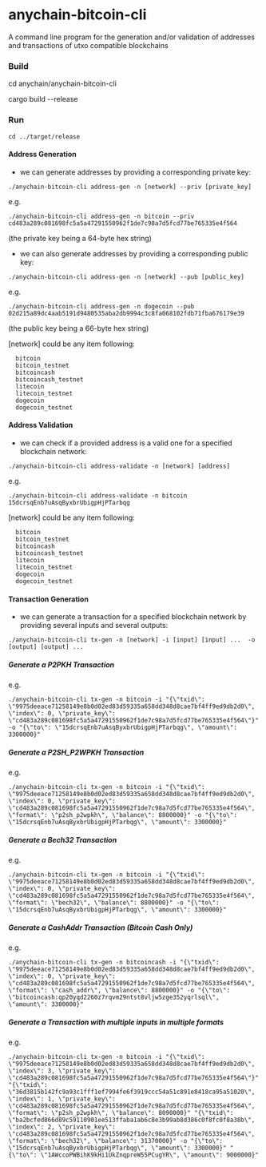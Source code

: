 # anychain-bitcoin-cli

A command line program for the generation and/or validation of addresses and transactions of utxo compatible blockchains

### Build

cd anychain/anychain-bitcoin-cli

cargo build --release



### Run
```
cd ../target/release
```

#### Address Generation

* we can generate addresses by providing a corresponding private key:
```
./anychain-bitcoin-cli address-gen -n [network] --priv [private_key]
```

e.g.
```
./anychain-bitcoin-cli address-gen -n bitcoin --priv cd483a289c081698fc5a5a47291550962f1de7c98a7d5fcd77be765335e4f564
```

(the private key being a 64-byte hex string)

* we can also generate addresses by providing a corresponding public key:

```
./anychain-bitcoin-cli address-gen -n [network] --pub [public_key]
```

e.g.
```
./anychain-bitcoin-cli address-gen -n dogecoin --pub 02d215a89dc4aab5191d9480535aba2db9994c3c8fa068102fdb71fba676179e39
```

(the public key being a 66-byte hex string)

[network] could be any item following:
```
  bitcoin
  bitcoin_testnet
  bitcoincash
  bitcoincash_testnet
  litecoin
  litecoin_testnet
  dogecoin
  dogecoin_testnet
```


#### Address Validation

* we can check if a provided address is a valid one for a specified blockchain network:

```
./anychain-bitcoin-cli address-validate -n [network] [address]
```

e.g.
```
./anychain-bitcoin-cli address-validate -n bitcoin 15dcrsqEnb7uAsqByxbrUbigpHjPTarbqg
```

[network] could be any item following:
```
  bitcoin
  bitcoin_testnet
  bitcoincash
  bitcoincash_testnet
  litecoin
  litecoin_testnet
  dogecoin
  dogecoin_testnet
```

#### Transaction Generation

* we can generate a transaction for a specified blockchain network by providing several inputs and several outputs:

```
./anychain-bitcoin-cli tx-gen -n [network] -i [input] [input] ...  -o [output] [output] ...
```

##### Generate a P2PKH Transaction
e.g.
```
./anychain-bitcoin-cli tx-gen -n bitcoin -i "{\"txid\": \"9975deeace71258149e8b0d02ed83d59335a658dd348d8cae7bf4ff9ed9db2d0\", \"index\": 0, \"private_key\": \"cd483a289c081698fc5a5a47291550962f1de7c98a7d5fcd77be765335e4f564\"}" -o "{\"to\": \"15dcrsqEnb7uAsqByxbrUbigpHjPTarbqg\", \"amount\": 3300000}"
```

##### Generate a P2SH_P2WPKH Transaction
e.g.
```
./anychain-bitcoin-cli tx-gen -n bitcoin -i "{\"txid\": \"9975deeace71258149e8b0d02ed83d59335a658dd348d8cae7bf4ff9ed9db2d0\", \"index\": 0, \"private_key\": \"cd483a289c081698fc5a5a47291550962f1de7c98a7d5fcd77be765335e4f564\", \"format\": \"p2sh_p2wpkh\", \"balance\": 8800000}" -o "{\"to\": \"15dcrsqEnb7uAsqByxbrUbigpHjPTarbqg\", \"amount\": 3300000}"
```

##### Generate a Bech32 Transaction
e.g.
```
./anychain-bitcoin-cli tx-gen -n bitcoin -i "{\"txid\": \"9975deeace71258149e8b0d02ed83d59335a658dd348d8cae7bf4ff9ed9db2d0\", \"index\": 0, \"private_key\": \"cd483a289c081698fc5a5a47291550962f1de7c98a7d5fcd77be765335e4f564\", \"format\": \"bech32\", \"balance\": 8800000}" -o "{\"to\": \"15dcrsqEnb7uAsqByxbrUbigpHjPTarbqg\", \"amount\": 3300000}"
```

##### Generate a CashAddr Transaction (Bitcoin Cash Only)
e.g.
```
./anychain-bitcoin-cli tx-gen -n bitcoincash -i "{\"txid\": \"9975deeace71258149e8b0d02ed83d59335a658dd348d8cae7bf4ff9ed9db2d0\", \"index\": 0, \"private_key\": \"cd483a289c081698fc5a5a47291550962f1de7c98a7d5fcd77be765335e4f564\", \"format\": \"cash_addr\", \"balance\": 8800000}" -o "{\"to\": \"bitcoincash:qp20yqd2260z7rqvm29ntst8vljw5zge352yqrlsql\", \"amount\": 3300000}"
```

##### Generate a Transaction with multiple inputs in multiple formats
e.g.
```
./anychain-bitcoin-cli tx-gen -n bitcoin -i "{\"txid\": \"9975deeace71258149e8b0d02ed83d59335a658dd348d8cae7bf4ff9ed9db2d0\", \"index\": 3, \"private_key\": \"cd483a289c081698fc5a5a47291550962f1de7c98a7d5fcd77be765335e4f564\"}" "{\"txid\": \"36d3815b142fc9a93c1fff1ef7994fe6f3919ccc54a51c891e8418ca95a51020\", \"index\": 1, \"private_key\": \"cd483a289c081698fc5a5a47291550962f1de7c98a7d5fcd77be765335e4f564\", \"format\": \"p2sh_p2wpkh\", \"balance\": 8090000}" "{\"txid\": \"ba2bcfed866d89c59110901ee513ffaba1ab6c8e3b99ab8d386c0f8fc0f8a38b\", \"index\": 2, \"private_key\": \"cd483a289c081698fc5a5a47291550962f1de7c98a7d5fcd77be765335e4f564\", \"format\": \"bech32\", \"balance\": 31370000}" -o "{\"to\": \"15dcrsqEnb7uAsqByxbrUbigpHjPTarbqg\", \"amount\": 3300000}" "{\"to\": \"1AWccoPWBihK9kHi1UkZnqpreW55PCugYR\", \"amount\": 9000000}"
```
